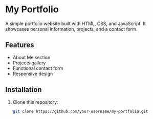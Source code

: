 # My Portfolio

A simple portfolio website built with HTML, CSS, and JavaScript. It showcases personal information, projects, and a contact form.

## Features
- About Me section
- Projects gallery
- Functional contact form
- Responsive design

## Installation
1. Clone this repository:
   ```bash
   git clone https://github.com/your-username/my-portfolio.git
